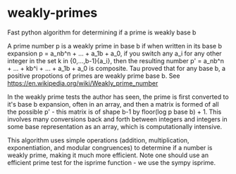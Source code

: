 # weakly-primes
Fast python algorithm for determining if a prime is weakly base b

A prime number p is a weakly prime in base b if when written in its base b expansion p = a_nb^n + ... + a_1b + a_0, if you switch any a_i for any other integer in the set k in {0,...,b-1}\{a_i}, then the resulting number p' = a_nb^n + ... + kb^i + ... + a_1b + a_0 is composite. Tau proved that for any base b,  a positive propotions of primes are weakly prime base b. See https://en.wikipedia.org/wiki/Weakly_prime_number 

In the weakly prime tests the author has seen, the prime is first converted to it's base b expansion, often in an array, and then a matrix is formed of all the possible p' - this matrix is of shape  b-1 by floor(log p base b) + 1. This involves many conversions back and forth between integers and integers in some base representation as an array, which is computationally intensive. 

This algorithm uses simple operations (addition, multiplication, exponentiation, and modular congruences) to determine if a number is weakly prime, making it much more efficient. Note one should use an efficient prime test for the isprime function - we use the sympy isprime.  

  
